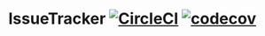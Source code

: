 # IssueTracker [![CircleCI](https://circleci.com/gh/nursh/IssueTracker.svg?style=svg)](https://circleci.com/gh/nursh/IssueTracker) [![codecov](https://codecov.io/gh/nursh/IssueTracker/branch/master/graph/badge.svg)](https://codecov.io/gh/nursh/IssueTracker)